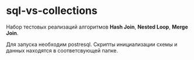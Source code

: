 # sql-vs-collections
Набор тестовых реализаций алгоритмов **Hash Join**, **Nested Loop**, **Merge Join**. 


Для запуска необходим postresql. Скрипты инициализации схемы и данных находятся в соответсвующей папке.
